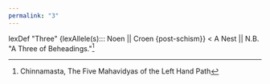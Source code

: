 ```yaml
---
permalink: "3"
---
```

lexDef "Three" {lexAllele(s)::: Noen || Croen {post-schism}} < A Nest || N.B. "A Three of Beheadings."[^ThreeCroen] 

[^ThreeCroen]: Chinnamasta, The Five Mahavidyas of the Left Hand Path
